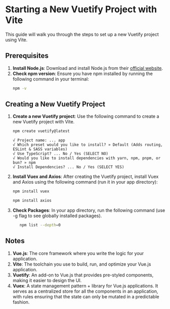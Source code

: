 
# Starting a New Vuetify Project with Vite

This guide will walk you through the steps to set up a new Vuetify project using Vite.

## Prerequisites

1. **Install Node.js**: Download and install Node.js from their [official website](https://nodejs.org/en).
2. **Check npm version**: Ensure you have npm installed by running the following command in your terminal:
    ```bash
    npm -v
    ```

## Creating a New Vuetify Project

1. **Create a new Vuetify project**: Use the following command to create a new Vuetify project with Vite. 
    ```bash
    npm create vuetify@latest
    ```
    ```
    √ Project name: ... app
    √ Which preset would you like to install? » Default (Adds routing, ESLint & SASS variables)
    √ Use TypeScript? ... No / Yes (SELECT NO)
    √ Would you like to install dependencies with yarn, npm, pnpm, or bun? » npm
    √ Install Dependencies? ... No / Yes (SELECT YES)
    ```

2. **Install Vuex and Axios**: After creating the Vuetify project, install Vuex and Axios using the following command (run it in your app directory):
    ```bash
    npm install vuex
    ```
    ```bash
    npm install axios
    ```

2. **Check Packages**: In your app directory, run the following command (use -g flag to see globally installed packages).

    ```bash
       npm list --depth=0
    ```
## Notes

1. **Vue.js**: The core framework where you write the logic for your application.
2. **Vite**: The toolchain you use to build, run, and optimize your Vue.js application.
3. **Vuetify**: An add-on to Vue.js that provides pre-styled components, making it easier to design the UI.
4. **Vuex**: A state management pattern + library for Vue.js applications. It serves as a centralized store for all the components in an application, with rules ensuring that the state can only be mutated in a predictable fashion.